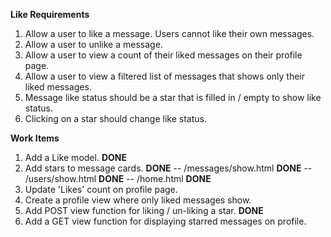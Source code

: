 **Like Requirements**

1. Allow a user to like a message. Users cannot like their own messages.
2. Allow a user to unlike a message.
3. Allow a user to view a count of their liked messages on their profile page.
4. Allow a user to view a filtered list of messages that shows only their liked messages.
5. Message like status should be a star that is filled in / empty to show like status.
6. Clicking on a star should change like status.

**Work Items**

1. Add a Like model. **DONE**
2. Add stars to message cards. **DONE**
-- /messages/show.html **DONE**
-- /users/show.html  **DONE**
-- /home.html **DONE**
3. Update 'Likes' count on profile page.
4. Create a profile view where only liked messages show.
5. Add POST view function for liking / un-liking a star. **DONE**
6. Add a GET view function for displaying starred messages on profile.